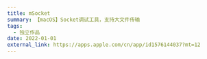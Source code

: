 ```yaml
---
title: mSocket
summary: 【macOS】Socket调试工具，支持大文件传输
tags:
  - 独立作品
date: 2022-01-01
external_link: https://apps.apple.com/cn/app/id1576144037?mt=12
---
```


